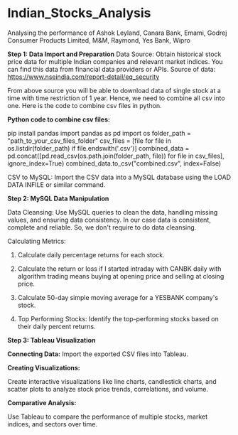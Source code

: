 # Indian_Stocks_Analysis
Analysing the performance of Ashok Leyland, Canara Bank, Emami,  Godrej Consumer Products Limited, M&amp;M, Raymond, Yes Bank, Wipro

**Step 1: Data Import and Preparation**
Data Source:
Obtain historical stock price data for multiple Indian companies and relevant market indices. You can find this data from financial data providers or APIs.
Source of data: https://www.nseindia.com/report-detail/eq_security

From above source you will be able to download data of single stock at a time with time restriction of 1 year.
Hence, we need to combine all csv into one. Here is the code to combine csv files in python.

**Python code to combine csv files:**

pip install pandas
import pandas as pd
import os
folder_path = "path_to_your_csv_files_folder"
csv_files = [file for file in os.listdir(folder_path) if file.endswith('.csv')]
combined_data = pd.concat([pd.read_csv(os.path.join(folder_path, file)) for file in csv_files], ignore_index=True)
combined_data.to_csv("combined.csv", index=False)


CSV to MySQL:
Import the CSV data into a MySQL database using the LOAD DATA INFILE or similar command.

**Step 2: MySQL Data Manipulation**

Data Cleansing:
Use MySQL queries to clean the data, handling missing values, and ensuring data consistency. In our case data is consistent, complete and reliable. So, we don't require to do data cleansing.

Calculating Metrics:
1. Calculate daily percentage returns for each stock.

2. Calculate the return or loss if I started intraday with CANBK daily with algorithm trading means buying at opening price and selling at closing price.

3. Calculate 50-day simple moving average for a YESBANK company's stock.

4. Top Performing Stocks: Identify the top-performing stocks based on their daily percent returns.

**Step 3: Tableau Visualization**

**Connecting Data:**
Import the exported CSV files into Tableau.

**Creating Visualizations:**

Create interactive visualizations like line charts, candlestick charts, and scatter plots to analyze stock price trends, correlations, and volume.

**Comparative Analysis:**

Use Tableau to compare the performance of multiple stocks, market indices, and sectors over time.




